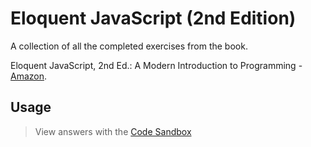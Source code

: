 # Eloquent JavaScript (2nd Edition)

A collection of all the completed exercises from the book.

Eloquent JavaScript, 2nd Ed.: A Modern Introduction to Programming - [Amazon](https://www.amazon.com/Eloquent-JavaScript-2nd-Ed-Introduction-ebook/dp/B00QL616UU/ref=pd_sbs_351_1?_encoding=UTF8&psc=1&refRID=58AEK5KXJR1M320DFB10).

## Usage

> View answers with the [Code Sandbox](https://eloquentjavascript.net/code/)